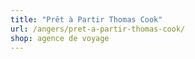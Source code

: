 ```yaml
---
title: "Prêt à Partir Thomas Cook"
url: /angers/pret-a-partir-thomas-cook/
shop: agence de voyage
---
```

